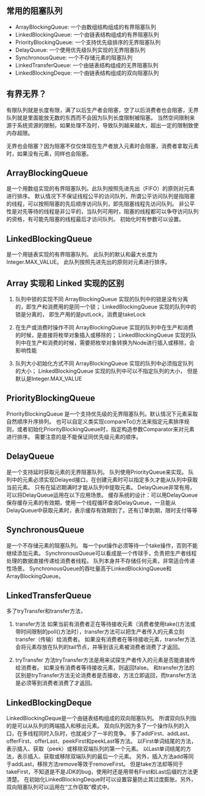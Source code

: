 ## 常用的阻塞队列
- ArrayBlockingQueue: 一个由数组结构组成的有界阻塞队列
- LinkedBlockingQueue: 一个由链表结构组成的有界阻塞队列
- PriorityBlockingQueue: 一个支持优先级排序的无界阻塞队列
- DelayQueue: 一个使用优先级队列实现的无界阻塞队列
- SynchronousQueue: 一个不存储元素的阻塞队列
- LinkedTransferQueue: 一个由链表结构组成的无界阻塞队列
- LinkedBlockingDeque: 一个由链表结构组成的双向阻塞队列

## 有界无界？
有限队列就是长度有限，满了以后生产者会阻塞，空了以后消费者也会阻塞，无界队列就是里面能放无数的东西而不会因为队列长度限制被阻塞。
当然空间限制来源于系统资源的限制，如果处理不及时，导致队列越来越大，超出一定的限制致使内存超限。

无界也会阻塞？因为阻塞不仅仅体现在生产者放入元素时会阻塞，消费者拿取元素时，如果没有元素，同样也会阻塞。

## ArrayBlockingQueue
是一个用数组实现的有界阻塞队列。此队列按照先进先出（FIFO）的原则对元素进行排序。
默认情况下不保证线程公平的访问队列，所谓公平访问队列是指阻塞的线程，可以按照阻塞的先后顺序访问队列，即先阻塞线程先访问队列。
非公平性是对先等待的线程是非公平的，当队列可用时，阻塞的线程都可以争夺访问队列的资格，有可能先阻塞的线程最后才访问队列。
初始化时有参数可以设置。
 
## LinkedBlockingQueue
是一个用链表实现的有界阻塞队列。
此队列的默认和最大长度为Integer.MAX_VALUE。
此队列按照先进先出的原则对元素进行排序。

## Array 实现和 Linked 实现的区别
1. 队列中锁的实现不同
ArrayBlockingQueue 实现的队列中的锁是没有分离的，即生产和消费用的是同一个锁；
LinkedBlockingQueue 实现的队列中的锁是分离的， 即生产用的是putLock，消费是takeLock

2. 在生产或消费时操作不同
ArrayBlockingQueue 实现的队列中在生产和消费的时候，是直接将枚举对象插入或移除的；
LinkedBlockingQueue 实现的队列中在生产和消费的时候，需要把枚举对象转换为Node<E>进行插入或移除，会影响性能

3. 队列大小初始化方式不同
ArrayBlockingQueue 实现的队列中必须指定队列的大小；
LinkedBlockingQueue 实现的队列中可以不指定队列的大小，
但是默认是Integer.MAX_VALUE

## PriorityBlockingQueue
PriorityBlockingQueue 是一个支持优先级的无界阻塞队列。默认情况下元素采取自然顺序升序排列。
也可以自定义类实现compareTo()方法来指定元素排序规则，或者初始化PriorityBlockingQueue时，指定构造参数Comparator来对元素进行排序。
需要注意的是不能保证同优先级元素的顺序。

## DelayQueue 
是一个支持延时获取元素的无界阻塞队列。
队列使用PriorityQueue来实现。
队列中的元素必须实现Delayed接口，在创建元素时可以指定多久才能从队列中获取当前元素。
只有在延迟期满时才能从队列中提取元素。
DelayQueue非常有用，可以将DelayQueue运用在以下应用场景。
缓存系统的设计：可以用DelayQueue保存缓存元素的有效期，使用一个线程循环查询DelayQueue，一旦能从DelayQueue中获取元素时，表示缓存有效期到了。还有订单到期，限时支付等等

## SynchronousQueue
是一个不存储元素的阻塞队列。
每一个put操作必须等待一个take操作，否则不能继续添加元素。
SynchronousQueue可以看成是一个传球手，负责把生产者线程处理的数据直接传递给消费者线程。
队列本身并不存储任何元素，非常适合传递性场景。
SynchronousQueue的吞吐量高于LinkedBlockingQueue和ArrayBlockingQueue。

## LinkedTransferQueue
多了tryTransfer和transfer方法，
1. transfer方法
如果当前有消费者正在等待接收元素（消费者使用take()方法或带时间限制的poll()方法时），transfer方法可以把生产者传入的元素立刻transfer（传输）给消费者。
如果没有消费者在等待接收元素，transfer方法会将元素存放在队列的tail节点，并等到该元素被消费者消费了才返回。

2. tryTransfer
方法tryTransfer方法是用来试探生产者传入的元素是否能直接传给消费者。
如果没有消费者等待接收元素，则返回false。
和transfer方法的区别是tryTransfer方法无论消费者是否接收，方法立即返回，而transfer方法是必须等到消费者消费了才返回。

## LinkedBlockingDeque
LinkedBlockingDeque是一个由链表结构组成的双向阻塞队列。
所谓双向队列指的是可以从队列的两端插入和移出元素。
双向队列因为多了一个操作队列的入口，在多线程同时入队时，也就减少了一半的竞争。
多了addFirst、addLast、offerFirst、offerLast、peekFirst和peekLast等方法。
以First单词结尾的方法，表示插入、获取（peek）或移除双端队列的第一个元素。
以Last单词结尾的方法，表示插入、获取或移除双端队列的最后一个元素。
另外，插入方法add等同于addLast，移除方法remove等效于removeFirst。
但是take方法却等同于takeFirst，不知道是不是JDK的bug，使用时还是用带有First和Last后缀的方法更清楚。
在初始化LinkedBlockingDeque时可以设置容量防止其过度膨胀。另外，双向阻塞队列可以运用在“工作窃取”模式中。
